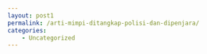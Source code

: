 ```yaml
---
layout: post1
permalink: /arti-mimpi-ditangkap-polisi-dan-dipenjara/
categories:
    - Uncategorized
---
```


